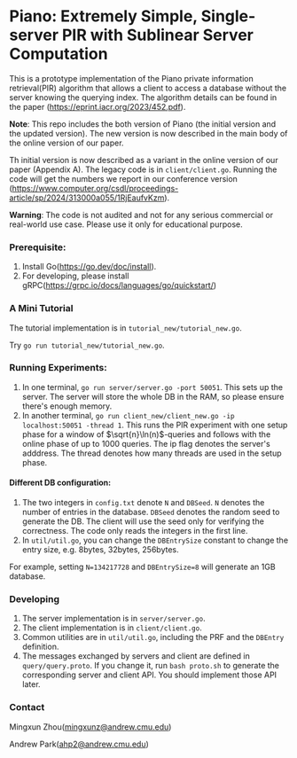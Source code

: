 # Piano: Extremely Simple, Single-server PIR with Sublinear Server Computation

This is a prototype implementation of the Piano private information retrieval(PIR) algorithm that allows a client to access a database without the server knowing the querying index.
The algorithm details can be found in the paper (https://eprint.iacr.org/2023/452.pdf).

**Note**: 
This repo includes the both version of Piano (the initial version and the updated version). 
The new version is now described in the main body of the online version of our paper.

Th initial version is now described as a variant in the online version of our paper (Appendix A).
The legacy code is in `client/client.go`.
Running the code will get the numbers we report in our conference version (https://www.computer.org/csdl/proceedings-article/sp/2024/313000a055/1RjEaufvKzm).

**Warning**: The code is not audited and not for any serious commercial or real-world use case. Please use it only for educational purpose.

### Prerequisite:
1. Install Go(https://go.dev/doc/install).
2. For developing, please install gRPC(https://grpc.io/docs/languages/go/quickstart/)

### A Mini Tutorial

The tutorial implementation is in `tutorial_new/tutorial_new.go`.

Try `go run tutorial_new/tutorial_new.go`.

### Running Experiments:
1. In one terminal, `go run server/server.go -port 50051`. This sets up the server. The server will store the whole DB in the RAM, so please ensure there's enough memory.
2. In another terminal, `go run client_new/client_new.go -ip localhost:50051 -thread 1`. This runs the PIR experiment with one setup phase for a window of $\sqrt{n}\ln(n)$-queries and follows with the online phase of up to 1000 queries. The ip flag denotes the server's adddress. The thread denotes how many threads are used in the setup phase.

#### Different DB configuration:
1. The two integers in `config.txt` denote `N` and `DBSeed`. `N` denotes the number of entries in the database. `DBSeed` denotes the random seed to generate the DB. The client will use the seed only for verifying the correctness. The code only reads the integers in the first line.
2. In `util/util.go`, you can change the `DBEntrySize` constant to change the entry size, e.g. 8bytes, 32bytes, 256bytes.

For example, setting `N=134217728`  and `DBEntrySize=8` will generate an 1GB database.

### Developing
1. The server implementation is in `server/server.go`.
2. The client implementation is in `client/client.go`.
3. Common utilities are in `util/util.go`, including the PRF and the `DBEntry` definition.
4. The messages exchanged by servers and client are defined in `query/query.proto`. If you change it, run `bash proto.sh` to generate the corresponding server and client API. You should implement those API later.

### Contact
Mingxun Zhou(mingxunz@andrew.cmu.edu)

Andrew Park(ahp2@andrew.cmu.edu)
